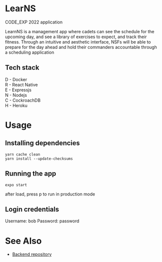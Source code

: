# LearNS

CODE_EXP 2022 application

LearnNS is a management app where cadets can see the schedule for the upcoming day, and see a library of exercises to expect, and track their fitness.
Through an intuitive and aesthetic interface, NSFs will be able to prepare for the day ahead and hold their commanders accountable through a scheduling application

## Tech stack

D - Docker  
R - React Native  
E - Expressjs  
N - Nodejs  
C - CockroachDB  
H - Heroku

# Usage

## Installing dependencies

```
yarn cache clean
yarn install --update-checksums
```

## Running the app

```
expo start
```

after load, press p to run in production mode

## Login credentials
Username: bob
Password: password

# See Also

- [Backend repository](https://github.com/Capseeyool/code-exp-2022-backend)
